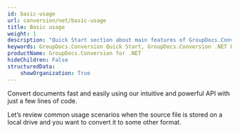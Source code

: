 ```yaml
---
id: basic-usage
url: conversion/net/basic-usage
title: Basic usage
weight: 1
description: "Quick Start section about main features of GroupDocs.Conversion API, describes how to convert files with just couple lines of code."
keywords: GroupDocs.Conversion Quick Start, GroupDocs.Conversion .NET Basic Usage, GroupDocs.Conversion Quick Start C#, GroupDocs.Conversion Get Started
productName: GroupDocs.Conversion for .NET
hideChildren: False
structuredData:
    showOrganization: True
---
```

Convert documents fast and easily using our intuitive and powerful API with just a few lines of code.

Let’s review common usage scenarios when the source file is stored on a local drive and you want to convert it to some other format.
